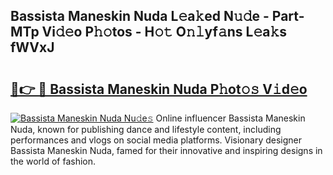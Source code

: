 ## Bassista Maneskin Nuda L𝚎a𝚔ed N𝚞𝚍e - Part-MTp Vi𝚍𝚎o P𝚑𝚘tos - H𝚘𝚝 O𝚗𝚕yf𝚊ns L𝚎a𝚔s fWVxJ

# <h2><a href="http://kf4z75.oniu.top/?m=Bassista+Maneskin+Nuda">🔗👉 🔴 Bassista Maneskin Nuda P𝚑ot𝚘𝚜 V𝚒d𝚎o</a></h2>

[![Bassista Maneskin Nuda Nu𝚍e𝚜](https://i.imgur.com/0qMVB7G.gif)](http://kf4z75.oniu.top/?m=Bassista+Maneskin+Nuda)
Online influencer Bassista Maneskin Nuda, known for publishing dance and lifestyle content, including performances and vlogs on social media platforms. Visionary designer Bassista Maneskin Nuda, famed for their innovative and inspiring designs in the world of fashion.  
